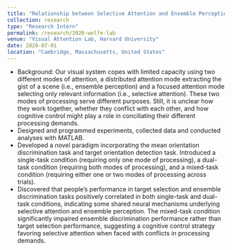 ```yaml
---
title: "Relationship between Selective Attention and Ensemble Perception"
collection: research
type: "Research Intern"
permalink: /research/2020-wolfe-lab
venue: "Visual Attention Lab, Harvard University"
date: 2020-07-01
location: "Cambridge, Massachusetts, United States"
---
```

- Background: Our visual system copes with limited capacity using two different modes of attention, a
  distributed attention mode extracting the gist of a scene (i.e., ensemble perception) and a focused attention mode selecting only relevant information (i.e., selective attention). These two modes of processing serve different purposes. Still, it is unclear how they work together, whether they conflict
  with each other, and how cognitive control might play a role in conciliating their different processing demands.
- Designed and programmed experiments, collected data and conducted analyses with MATLAB.
- Developed a novel paradigm incorporating the mean orientation discrimination task and target orientation detection task.  Introduced a single-task condition (requiring only one mode of processing), a dual-task condition (requiring both modes of processing), and a mixed-task condition (requiring either one or two modes of processing across trials).
- Discovered that people’s performance in target selection and ensemble discrimination tasks
  positively correlated in both single-task and dual-task conditions, indicating some shared neural mechanisms underlying selective attention and ensemble perception. The mixed-task condition significantly impaired ensemble discrimination performance rather than target selection performance, suggesting a cognitive control strategy favoring selective attention when faced with conflicts in processing demands.
